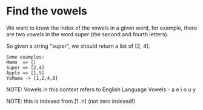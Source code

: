 # Find the vowels

We want to know the index of the vowels in a given word, for example, there are two vowels in the word super (the second and fourth letters).

So given a string "super", we should return a list of [2, 4].

```
Some examples:
Mmmm  => []
Super => [2,4]
Apple => [1,5]
YoMama -> [1,2,4,6]
```

NOTE: Vowels in this context refers to English Language Vowels - a e i o u y

NOTE: this is indexed from [1..n] (not zero indexed!)
